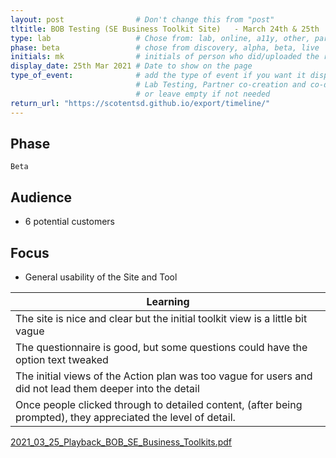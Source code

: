 ```yaml
---
layout: post                # Don't change this from "post"
tltitle: BOB Testing (SE Business Toolkit Site)   - March 24th & 25th    # Title to show on the page
type: lab                   # Chose from: lab, online, a11y, other, partner
phase: beta                 # chose from discovery, alpha, beta, live
initials: mk                # initials of person who did/uploaded the research
display_date: 25th Mar 2021 # Date to show on the page      
type_of_event:              # add the type of event if you want it displayed added to the heading when the post if clicked on
                            # Lab Testing, Partner co-creation and co-design, Accessibility, Online research and testing, Events, F2F and testing
                            # or leave empty if not needed
return_url: "https://scotentsd.github.io/export/timeline/"
---
```


## Phase
    Beta

## Audience
- 6 potential customers

## Focus
- General usability of the Site and Tool

| Learning
| ---
| The site is nice and clear but the initial toolkit view is a little bit vague
| The questionnaire is good, but some questions could have the option text tweaked
| The initial views of the Action plan was too vague for users and did not lead them deeper into the detail
| Once people clicked through to detailed content, (after being prompted), they appreciated the level of detail. 

 
[2021_03_25_Playback_BOB_SE_Business_Toolkits.pdf](../files/2021_03_25_Playback_BOB_SE_Business_Toolkits.pdf)
<!--more-->
